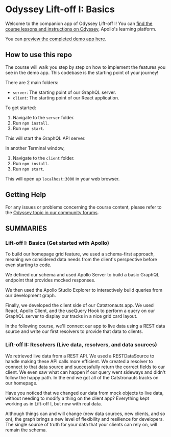 # Odyssey Lift-off I: Basics

Welcome to the companion app of Odyssey Lift-off I! You can [find the course lessons and instructions on Odyssey](https://odyssey.apollographql.com/lift-off-part1), Apollo's learning platform.

You can [preview the completed demo app here](https://lift-off-client-demo.netlify.app/).

## How to use this repo

The course will walk you step by step on how to implement the features you see in the demo app. This codebase is the starting point of your journey!

There are 2 main folders:

- `server`: The starting point of our GraphQL server.
- `client`: The starting point of our React application.

To get started:

1. Navigate to the `server` folder.
1. Run `npm install`.
1. Run `npm start`.

This will start the GraphQL API server.

In another Terminal window,

1. Navigate to the `client` folder.
1. Run `npm install`.
1. Run `npm start`.

This will open up `localhost:3000` in your web browser.

## Getting Help

For any issues or problems concerning the course content, please refer to the [Odyssey topic in our community forums](https://community.apollographql.com/tags/c/help/6/odyssey).

## SUMMARIES
### Lift-off I: Basics (Get started with Apollo)
To build our homepage grid feature, we used a schema-first approach, meaning we considered data needs from the client's perspective before even starting to code.

We defined our schema and used Apollo Server to build a basic GraphQL endpoint that provides mocked responses.

We then used the Apollo Studio Explorer to interactively build queries from our development graph.

Finally, we developed the client side of our Catstronauts app. We used React, Apollo Client, and the useQuery Hook to perform a query on our GraphQL server to display our tracks in a nice grid card layout.

In the following course, we'll connect our app to live data using a REST data source and write our first resolvers to provide that data to clients.

### Lift-off II: Resolvers (Live data, resolvers, and data sources)
We retrieved live data from a REST API. We used a RESTDataSource to handle making these API calls more efficient. We created a resolver to connect to that data source and successfully return the correct fields to our client. We even saw what can happen if our query went sideways and didn't follow the happy path. In the end we got all of the Catstronauts tracks on our homepage.

Have you noticed that we changed our data from mock objects to live data, without needing to modify a thing on the client app? Everything kept working as in Lift-off I, but now with real data.

Although things can and will change (new data sources, new clients, and so on), the graph brings a new level of flexibility and resilience for developers. The single source of truth for your data that your clients can rely on, will remain the schema.